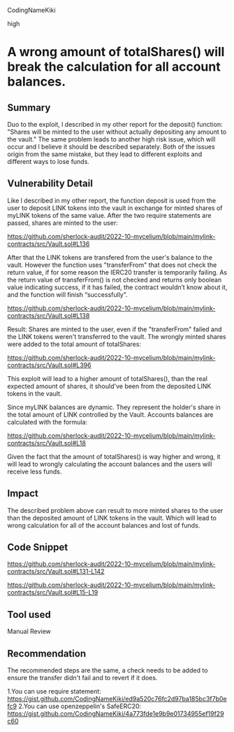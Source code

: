 CodingNameKiki

high

# A wrong amount of totalShares() will break the calculation for all account balances.

## Summary
Duo to the exploit, l described in my other report for the deposit() function:
"Shares will be minted to the user without actually depositing any amount to the vault."
The same problem leads to another high risk issue, which will occur and l believe it should be described separately.
Both of the issues origin from the same mistake, but they lead to different exploits and different ways to lose funds.

## Vulnerability Detail
Like l described in my other report, the function deposit is used from the user to deposit LINK tokens into the vault in exchange for minted shares of myLINK tokens of the same value. After the two require statements are passed, shares are minted to the user:

https://github.com/sherlock-audit/2022-10-mycelium/blob/main/mylink-contracts/src/Vault.sol#L136

After that the LINK tokens are transfered from the user's balance to the vault.
However the function uses "transferFrom" that does not check the return value, if for some reason the IERC20 transfer is temporarily failing. As the return value of transferFrom() is not checked and returns only boolean value indicating success, if it has failed, the contract wouldn’t know about it, and the function will finish “successfully”.

https://github.com/sherlock-audit/2022-10-mycelium/blob/main/mylink-contracts/src/Vault.sol#L138

Result: 
Shares are minted to the user, even if the "transferFrom" failed and the LINK tokens weren't transferred to the vault.
The wrongly minted shares were added to the total amount of totalShares:

https://github.com/sherlock-audit/2022-10-mycelium/blob/main/mylink-contracts/src/Vault.sol#L396

This exploit will lead to a higher amount of totalShares(), than the real expected amount of shares, it should've been from the deposited LINK tokens in the vault. 

Since myLINK balances are dynamic. They represent the holder's share in the total amount of LINK controlled by the Vault.
Accounts balances are calculated with the formula: 

https://github.com/sherlock-audit/2022-10-mycelium/blob/main/mylink-contracts/src/Vault.sol#L18

Given the fact that the amount of totalShares() is way higher and wrong, it will lead to wrongly calculating the account balances and the users will receive less funds.

## Impact
The described problem above can result to more minted shares to the user than the deposited amount of LINK tokens in the vault.
Which will lead to wrong calculation for all of the account balances and lost of funds.

## Code Snippet

https://github.com/sherlock-audit/2022-10-mycelium/blob/main/mylink-contracts/src/Vault.sol#L131-L142

https://github.com/sherlock-audit/2022-10-mycelium/blob/main/mylink-contracts/src/Vault.sol#L15-L19

## Tool used

Manual Review

## Recommendation
The recommended steps are the same, a check needs to be added to ensure the transfer didn't fail and to revert if it does.

1.You can use require statement: https://gist.github.com/CodingNameKiki/ed9a520c76fc2d97ba185bc3f7b0efc9
2.You can use openzeppelin's SafeERC20: https://gist.github.com/CodingNameKiki/4a773fde1e9b9e01734955ef19f29c60
